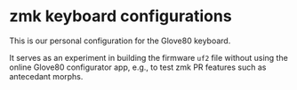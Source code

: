 # zmk keyboard configurations

This is our personal configuration for the Glove80 keyboard.

It serves as an experiment in building the firmware `uf2`
file without using the online Glove80 configurator app,
e.g., to test zmk PR features such as antecedant morphs.

